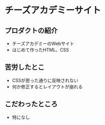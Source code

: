# チーズアカデミーサイト
## プロダクトの紹介
- チーズアカデミーのWebサイト
- はじめて作ったHTML、CSS
## 苦労したとこ
- CSSが思った通りに反映されない
- 何か修正するとレイアウトが崩れる

## こだわったところ
- 特になし
